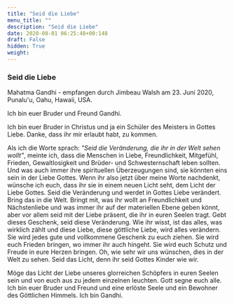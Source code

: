 ```yaml
---
title: "Seid die Liebe"
menu_title: ""
description: "Seid die Liebe"
date: 2020-08-01 06:25:48+00:148
draft: False
hidden: True
weight:
---
```

### Seid die Liebe

Mahatma Gandhi - empfangen durch Jimbeau Walsh am 23. Juni 2020, Punalu'u, Oahu, Hawaii, USA.

Ich bin euer Bruder und Freund Gandhi.

Ich bin euer Bruder in Christus und ja ein Schüler des Meisters in Gottes Liebe.  Danke, dass ihr mir erlaubt habt, zu kommen.

Als ich die Worte sprach: *"Seid die Veränderung, die ihr in der Welt sehen wollt"*, meinte ich, dass die Menschen in Liebe, Freundlichkeit, Mitgefühl, Frieden, Gewaltlosigkeit und Brüder- und Schwesternschaft leben sollten. Und was auch immer ihre spirituellen Überzeugungen sind, sie könnten eins sein in der Liebe Gottes. Wenn ihr also jetzt über meine Worte nachdenkt, wünsche ich euch, dass ihr sie in einem neuen Licht seht, dem Licht der Liebe Gottes. Seid die Veränderung und werdet in Gottes Liebe verändert. Bring das in die Welt. Bringt mit, was ihr wollt an Freundlichkeit und Nächstenliebe und was immer ihr auf der materiellen Ebene geben könnt, aber vor allem seid mit der Liebe präsent, die ihr in euren Seelen tragt. Gebt dieses Geschenk, seid diese Veränderung. Wie ihr wisst, ist das alles, was wirklich zählt und diese Liebe, diese göttliche Liebe, wird alles verändern. Sie wird jedes gute und vollkommene Geschenk zu euch ziehen. Sie wird euch Frieden bringen, wo immer ihr auch hingeht. Sie wird euch Schutz und Freude in eure Herzen bringen. Oh, wie sehr wir uns wünschen, dies in der Welt zu sehen. Seid das Licht, denn ihr seid Gottes Kinder wie wir.

Möge das Licht der Liebe unseres glorreichen Schöpfers in euren Seelen sein und von euch aus zu jedem einzelnen leuchten. Gott segne euch alle. Ich bin euer Bruder und Freund und eine erlöste Seele und ein Bewohner des Göttlichen Himmels. Ich bin Gandhi.
